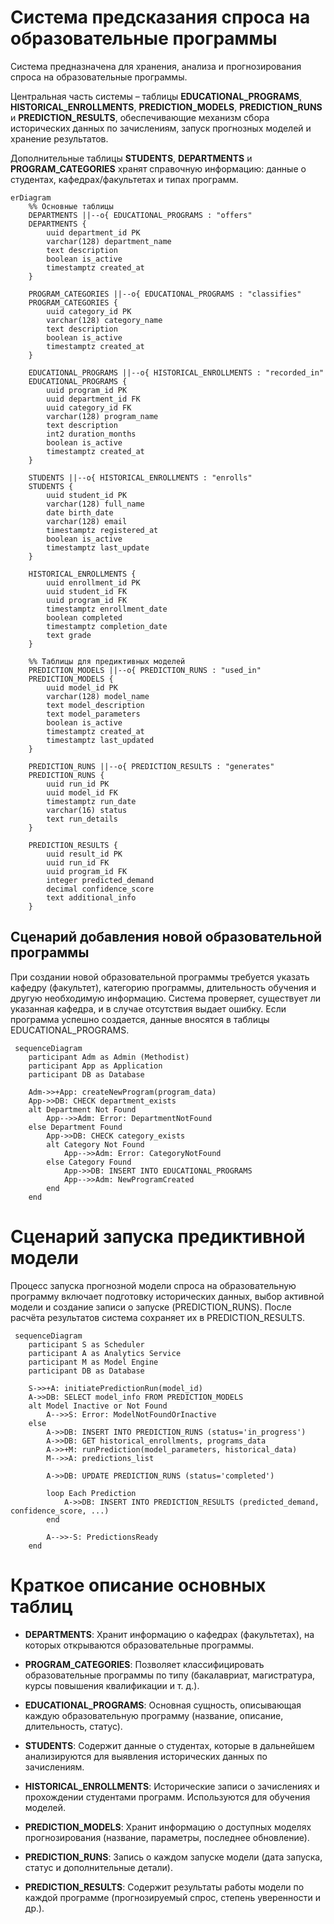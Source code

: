 # Система предсказания спроса на образовательные программы

Система предназначена для хранения, анализа и прогнозирования спроса на образовательные программы. 

Центральная часть системы – таблицы **EDUCATIONAL_PROGRAMS**, **HISTORICAL_ENROLLMENTS**, **PREDICTION_MODELS**, **PREDICTION_RUNS** и **PREDICTION_RESULTS**, обеспечивающие механизм сбора исторических данных по зачислениям, запуск прогнозных моделей и хранение результатов.

Дополнительные таблицы **STUDENTS**, **DEPARTMENTS** и **PROGRAM_CATEGORIES** хранят справочную информацию: данные о студентах, кафедрах/факультетах и типах программ.

```mermaid
erDiagram
    %% Основные таблицы
    DEPARTMENTS ||--o{ EDUCATIONAL_PROGRAMS : "offers"
    DEPARTMENTS {
        uuid department_id PK
        varchar(128) department_name
        text description
        boolean is_active
        timestamptz created_at
    }

    PROGRAM_CATEGORIES ||--o{ EDUCATIONAL_PROGRAMS : "classifies"
    PROGRAM_CATEGORIES {
        uuid category_id PK
        varchar(128) category_name
        text description
        boolean is_active
        timestamptz created_at
    }

    EDUCATIONAL_PROGRAMS ||--o{ HISTORICAL_ENROLLMENTS : "recorded_in"
    EDUCATIONAL_PROGRAMS {
        uuid program_id PK
        uuid department_id FK
        uuid category_id FK
        varchar(128) program_name
        text description
        int2 duration_months
        boolean is_active
        timestamptz created_at
    }
    
    STUDENTS ||--o{ HISTORICAL_ENROLLMENTS : "enrolls"
    STUDENTS {
        uuid student_id PK
        varchar(128) full_name
        date birth_date
        varchar(128) email
        timestamptz registered_at
        boolean is_active
        timestamptz last_update
    }
    
    HISTORICAL_ENROLLMENTS {
        uuid enrollment_id PK
        uuid student_id FK
        uuid program_id FK
        timestamptz enrollment_date
        boolean completed
        timestamptz completion_date
        text grade
    }

    %% Таблицы для предиктивных моделей
    PREDICTION_MODELS ||--o{ PREDICTION_RUNS : "used_in"
    PREDICTION_MODELS {
        uuid model_id PK
        varchar(128) model_name
        text model_description
        text model_parameters
        boolean is_active
        timestamptz created_at
        timestamptz last_updated
    }
    
    PREDICTION_RUNS ||--o{ PREDICTION_RESULTS : "generates"
    PREDICTION_RUNS {
        uuid run_id PK
        uuid model_id FK
        timestamptz run_date
        varchar(16) status
        text run_details
    }
    
    PREDICTION_RESULTS {
        uuid result_id PK
        uuid run_id FK
        uuid program_id FK
        integer predicted_demand
        decimal confidence_score
        text additional_info
    }
```
## Сценарий добавления новой образовательной программы
При создании новой образовательной программы требуется указать кафедру (факультет), категорию программы, длительность обучения и другую необходимую информацию. Система проверяет, существует ли указанная кафедра, и в случае отсутствия выдает ошибку. Если программа успешно создается, данные вносятся в таблицы EDUCATIONAL_PROGRAMS.

```mermaid
 sequenceDiagram
    participant Adm as Admin (Methodist)
    participant App as Application
    participant DB as Database

    Adm->>+App: createNewProgram(program_data)
    App->>DB: CHECK department_exists
    alt Department Not Found
        App-->>Adm: Error: DepartmentNotFound
    else Department Found
        App->>DB: CHECK category_exists
        alt Category Not Found
            App-->>Adm: Error: CategoryNotFound
        else Category Found
            App->>DB: INSERT INTO EDUCATIONAL_PROGRAMS
            App-->>Adm: NewProgramCreated
        end
    end
```
# Сценарий запуска предиктивной модели
Процесс запуска прогнозной модели спроса на образовательную программу включает подготовку исторических данных, выбор активной модели и создание записи о запуске (PREDICTION_RUNS). После расчёта результатов система сохраняет их в PREDICTION_RESULTS.
```mermaid
 sequenceDiagram
    participant S as Scheduler
    participant A as Analytics Service
    participant M as Model Engine
    participant DB as Database

    S->>+A: initiatePredictionRun(model_id)
    A->>DB: SELECT model_info FROM PREDICTION_MODELS
    alt Model Inactive or Not Found
        A-->>S: Error: ModelNotFoundOrInactive
    else
        A->>DB: INSERT INTO PREDICTION_RUNS (status='in_progress')
        A->>DB: GET historical_enrollments, programs_data
        A->>+M: runPrediction(model_parameters, historical_data)
        M-->>A: predictions_list

        A->>DB: UPDATE PREDICTION_RUNS (status='completed')
        
        loop Each Prediction
            A->>DB: INSERT INTO PREDICTION_RESULTS (predicted_demand, confidence_score, ...)
        end

        A-->>-S: PredictionsReady
    end
```

# Краткое описание основных таблиц

- **DEPARTMENTS**:
  Хранит информацию о кафедрах (факультетах), на которых открываются образовательные программы.

- **PROGRAM_CATEGORIES**:
Позволяет классифицировать образовательные программы по типу (бакалавриат, магистратура, курсы повышения квалификации и т. д.).

- **EDUCATIONAL_PROGRAMS**:
Основная сущность, описывающая каждую образовательную программу (название, описание, длительность, статус).

- **STUDENTS**:
Содержит данные о студентах, которые в дальнейшем анализируются для выявления исторических данных по зачислениям.

- **HISTORICAL_ENROLLMENTS**:
Исторические записи о зачислениях и прохождении студентами программ. Используются для обучения моделей.

- **PREDICTION_MODELS**:
Хранит информацию о доступных моделях прогнозирования (название, параметры, последнее обновление).

- **PREDICTION_RUNS**:
Запись о каждом запуске модели (дата запуска, статус и дополнительные детали).

- **PREDICTION_RESULTS**:
Содержит результаты работы модели по каждой программе (прогнозируемый спрос, степень уверенности и др.).



